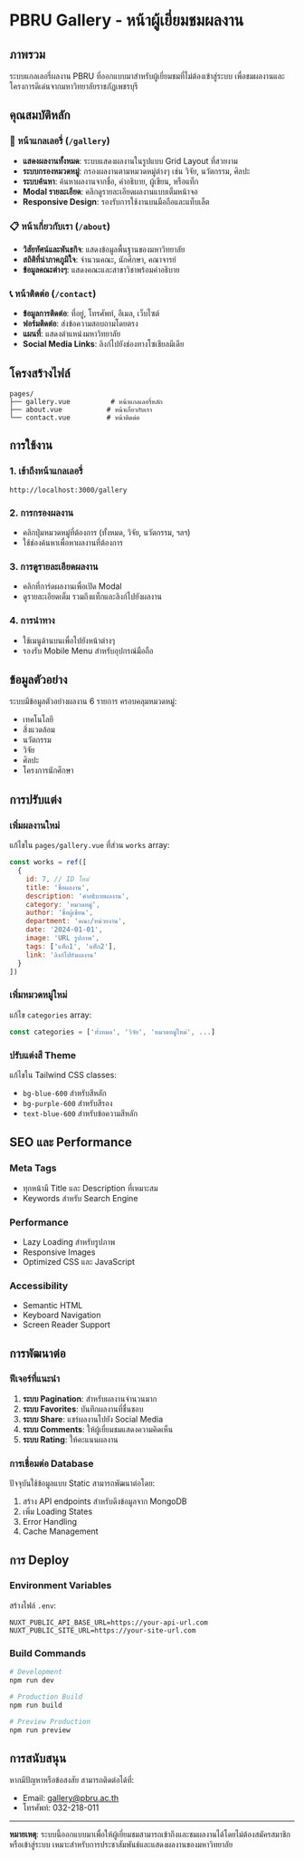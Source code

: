 # PBRU Gallery - หน้าผู้เยี่ยมชมผลงาน

## ภาพรวม
ระบบแกลเลอรี่ผลงาน PBRU ที่ออกแบบมาสำหรับผู้เยี่ยมชมที่ไม่ต้องเข้าสู่ระบบ เพื่อชมผลงานและโครงการดีเด่นจากมหาวิทยาลัยราชภัฏเพชรบุรี

## คุณสมบัติหลัก

### 🎨 หน้าแกลเลอรี่ (`/gallery`)
- **แสดงผลงานทั้งหมด**: ระบบแสดงผลงานในรูปแบบ Grid Layout ที่สวยงาม
- **ระบบกรองหมวดหมู่**: กรองผลงานตามหมวดหมู่ต่างๆ เช่น วิจัย, นวัตกรรม, ศิลปะ
- **ระบบค้นหา**: ค้นหาผลงานจากชื่อ, คำอธิบาย, ผู้เขียน, หรือแท็ก
- **Modal รายละเอียด**: คลิกดูรายละเอียดผลงานแบบเต็มหน้าจอ
- **Responsive Design**: รองรับการใช้งานบนมือถือและแท็บเล็ต

### 📋 หน้าเกี่ยวกับเรา (`/about`)
- **วิสัยทัศน์และพันธกิจ**: แสดงข้อมูลพื้นฐานของมหาวิทยาลัย
- **สถิติที่น่าภาคภูมิใจ**: จำนวนคณะ, นักศึกษา, คณาจารย์
- **ข้อมูลคณะต่างๆ**: แสดงคณะและสาขาวิชาพร้อมคำอธิบาย

### 📞 หน้าติดต่อ (`/contact`)
- **ข้อมูลการติดต่อ**: ที่อยู่, โทรศัพท์, อีเมล, เว็บไซต์
- **ฟอร์มติดต่อ**: ส่งข้อความสอบถามโดยตรง
- **แผนที่**: แสดงตำแหน่งมหาวิทยาลัย
- **Social Media Links**: ลิงก์ไปยังช่องทางโซเชียลมีเดีย

## โครงสร้างไฟล์

```
pages/
├── gallery.vue          # หน้าแกลเลอรี่หลัก
├── about.vue           # หน้าเกี่ยวกับเรา
└── contact.vue         # หน้าติดต่อ
```

## การใช้งาน

### 1. เข้าถึงหน้าแกลเลอรี่
```
http://localhost:3000/gallery
```

### 2. การกรองผลงาน
- คลิกปุ่มหมวดหมู่ที่ต้องการ (ทั้งหมด, วิจัย, นวัตกรรม, ฯลฯ)
- ใช้ช่องค้นหาเพื่อหาผลงานที่ต้องการ

### 3. การดูรายละเอียดผลงาน
- คลิกที่การ์ดผลงานเพื่อเปิด Modal
- ดูรายละเอียดเต็ม รวมถึงแท็กและลิงก์ไปยังผลงาน

### 4. การนำทาง
- ใช้เมนูด้านบนเพื่อไปยังหน้าต่างๆ
- รองรับ Mobile Menu สำหรับอุปกรณ์มือถือ

## ข้อมูลตัวอย่าง

ระบบมีข้อมูลตัวอย่างผลงาน 6 รายการ ครอบคลุมหมวดหมู่:
- เทคโนโลยี
- สิ่งแวดล้อม  
- นวัตกรรม
- วิจัย
- ศิลปะ
- โครงการนักศึกษา

## การปรับแต่ง

### เพิ่มผลงานใหม่
แก้ไขใน `pages/gallery.vue` ที่ส่วน `works` array:

```javascript
const works = ref([
  {
    id: 7, // ID ใหม่
    title: 'ชื่อผลงาน',
    description: 'คำอธิบายผลงาน',
    category: 'หมวดหมู่',
    author: 'ชื่อผู้เขียน',
    department: 'คณะ/หน่วยงาน',
    date: '2024-01-01',
    image: 'URL รูปภาพ',
    tags: ['แท็ก1', 'แท็ก2'],
    link: 'ลิงก์ไปยังผลงาน'
  }
])
```

### เพิ่มหมวดหมู่ใหม่
แก้ไข `categories` array:

```javascript
const categories = ['ทั้งหมด', 'วิจัย', 'หมวดหมู่ใหม่', ...]
```

### ปรับแต่งสี Theme
แก้ไขใน Tailwind CSS classes:
- `bg-blue-600` สำหรับสีหลัก
- `bg-purple-600` สำหรับสีรอง
- `text-blue-600` สำหรับข้อความสีหลัก

## SEO และ Performance

### Meta Tags
- ทุกหน้ามี Title และ Description ที่เหมาะสม
- Keywords สำหรับ Search Engine

### Performance
- Lazy Loading สำหรับรูปภาพ
- Responsive Images
- Optimized CSS และ JavaScript

### Accessibility
- Semantic HTML
- Keyboard Navigation
- Screen Reader Support

## การพัฒนาต่อ

### ฟีเจอร์ที่แนะนำ
1. **ระบบ Pagination**: สำหรับผลงานจำนวนมาก
2. **ระบบ Favorites**: บันทึกผลงานที่ชื่นชอบ
3. **ระบบ Share**: แชร์ผลงานไปยัง Social Media
4. **ระบบ Comments**: ให้ผู้เยี่ยมชมแสดงความคิดเห็น
5. **ระบบ Rating**: ให้คะแนนผลงาน

### การเชื่อมต่อ Database
ปัจจุบันใช้ข้อมูลแบบ Static สามารถพัฒนาต่อโดย:
1. สร้าง API endpoints สำหรับดึงข้อมูลจาก MongoDB
2. เพิ่ม Loading States
3. Error Handling
4. Cache Management

## การ Deploy

### Environment Variables
สร้างไฟล์ `.env`:
```
NUXT_PUBLIC_API_BASE_URL=https://your-api-url.com
NUXT_PUBLIC_SITE_URL=https://your-site-url.com
```

### Build Commands
```bash
# Development
npm run dev

# Production Build
npm run build

# Preview Production
npm run preview
```

## การสนับสนุน

หากมีปัญหาหรือข้อสงสัย สามารถติดต่อได้ที่:
- Email: gallery@pbru.ac.th
- โทรศัพท์: 032-218-011

---

**หมายเหตุ**: ระบบนี้ออกแบบมาเพื่อให้ผู้เยี่ยมชมสามารถเข้าถึงและชมผลงานได้โดยไม่ต้องสมัครสมาชิกหรือเข้าสู่ระบบ เหมาะสำหรับการประชาสัมพันธ์และแสดงผลงานของมหาวิทยาลัย 
